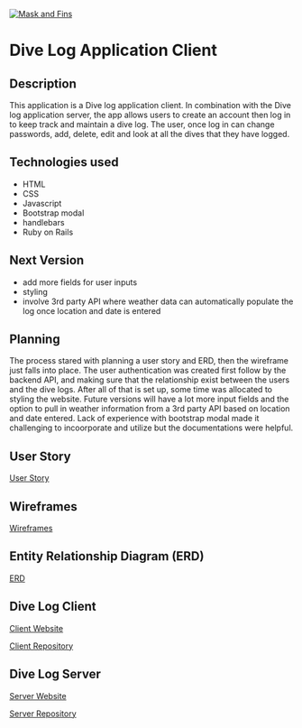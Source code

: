 [![Mask and Fins](https://imgur.com/a/kj6EFLA)](https://calla-mari.github.io/Dive-Log-Client/)

# Dive Log Application Client

## Description

This application is a Dive log application client.  In combination with the Dive log application server, the app allows users to create an account then log in to keep track and maintain a dive log.  The user, once log in can change passwords, add, delete, edit and look at all the dives that they have logged.


## Technologies used

- HTML
- CSS
- Javascript
- Bootstrap modal
- handlebars
- Ruby on Rails

## Next Version

- add more fields for user inputs
- styling
- involve 3rd party API where weather data can automatically populate the log once location and date is entered

## Planning

The process stared with planning a user story and ERD, then the wireframe just falls into place.  The user authentication was created first follow by the backend API, and making sure that the relationship exist between the users and the dive logs.  After all of that is set up, some time was allocated to styling the website.  Future versions will have a lot more input fields and the option to pull in weather information from a 3rd party API based on location and date entered.  Lack of experience with bootstrap modal made it challenging to incoorporate and utilize but the documentations were helpful.

## User Story

[User Story](https://imgur.com/a/sLc6hs3)

## Wireframes

[Wireframes](https://imgur.com/a/uwpu4c3)

## Entity Relationship Diagram (ERD)

[ERD](https://imgur.com/a/df1CzUp)

## Dive Log Client

[Client Website](https://calla-mari.github.io/Dive-Log-Client/)

[Client Repository](https://github.com/calla-mari/Dive-Log-Client)

## Dive Log Server

[Server Website](https://dive-log-server.herokuapp.com/)

[Server Repository](https://github.com/calla-mari/Dive-Log-Server)
